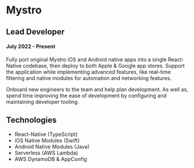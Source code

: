 # Mystro

## Lead Developer

#### July 2022 - Present

Fully port original Mystro iOS and Android native apps into a single React-Native codebase, then
deploy to both Apple & Google app stores. Support the application while implementing advanced
features, like real-time filtering and native modules for automation and networking features.

Onboard new engineers to the team and help plan development. As well as, spend time improving
the ease of development by configuring and maintaining developer tooling.

## Technologies

- React-Native (TypeScript)
- iOS Native Modules (Swift)
- Android Native Modules (Java)
- Serverless (AWS Lambda)
- AWS DynamoDB & AppConfig
